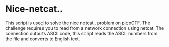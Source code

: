 # Nice-netcat..
This script is used to solve the nice netcat.. problem on picoCTF. The challenge requires you to read from a network connection using netcat. The connection outputs ASCII code, this script reads the ASCII numbers from the file and converts to English text.  
